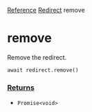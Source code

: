[Reference](https://www.framer.com/developers/reference)
[Redirect](https://www.framer.com/developers/reference/plugins-redirect)
remove
# remove
Remove the redirect.
```
await redirect.remove()
```

### [Returns](https://www.framer.com/developers/reference/plugins-redirect-remove#returns)
  * `Promise<void>`



